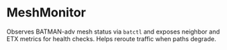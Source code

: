 # MeshMonitor

Observes BATMAN-adv mesh status via `batctl` and exposes neighbor and ETX metrics for health checks. Helps reroute traffic when paths degrade.
